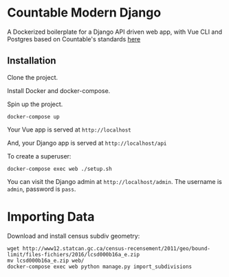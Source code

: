 # Countable Modern Django

A Dockerized boilerplate for a Django API driven web app, with Vue CLI and Postgres based on Countable's standards [here](https://github.com/countable-web/open-source-corporation/tree/master/product/engineering)

## Installation

Clone the project.

Install Docker and docker-compose.

Spin up the project.

```
docker-compose up
```

Your Vue app is served at `http://localhost`

And, your Django app is served at `http://localhost/api`


To create a superuser:

```
docker-compose exec web ./setup.sh
```

You can visit the Django admin at `http://localhost/admin`. The username is `admin`, password is `pass`.


# Importing Data

Download and install census subdiv geometry:
```
wget http://www12.statcan.gc.ca/census-recensement/2011/geo/bound-limit/files-fichiers/2016/lcsd000b16a_e.zip
mv lcsd000b16a_e.zip web/
docker-compose exec web python manage.py import_subdivisions
```
